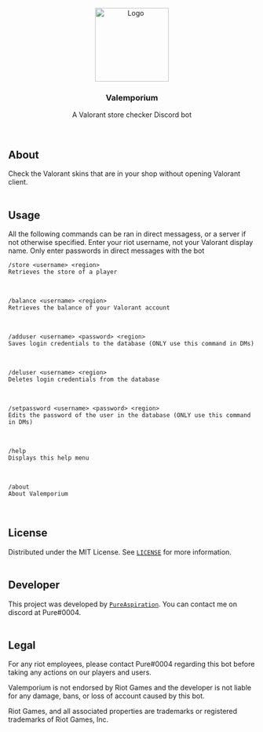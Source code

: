 <p align="center">
  <img src="https://i.imgur.com/AzYNlkJ.png" alt="Logo" width="150">
  <br>
  <h3 align="center" size="100">Valemporium</h3>
  <p align="center">A Valorant store checker Discord bot</p>
  <br>
</p>

## About
Check the Valorant skins that are in your shop without opening Valorant client.
<br><br>

## Usage
All the following commands can be ran in direct messagess, or a server if not otherwise specified.
Enter your riot username, not your Valorant display name.
Only enter passwords in direct messages with the bot
<br>

    /store <username> <region>
    Retrieves the store of a player

<br>

    /balance <username> <region>
    Retrieves the balance of your Valorant account

<br>

    /adduser <username> <password> <region>
    Saves login credentials to the database (ONLY use this command in DMs)

<br>

    /deluser <username> <region>
    Deletes login credentials from the database

<br>

    /setpassword <username> <password> <region>
    Edits the password of the user in the database (ONLY use this command in DMs)

<br>

    /help
    Displays this help menu

<br>

    /about
    About Valemporium

<br>

## License
Distributed under the MIT License. See [`LICENSE`](./LICENSE.md) for more information.
<br><br>

## Developer
This project was developed by [`PureAspiration`](https://github.com/PureAspiration). You can contact me on discord at Pure#0004.
<br><br>

## Legal
For any riot employees, please contact Pure#0004 regarding this bot before taking any actions on our players and users.

Valemporium is not endorsed by Riot Games and the developer is not liable for any damage, bans, or loss of account caused by this bot.

Riot Games, and all associated properties are trademarks or registered trademarks of Riot Games, Inc.

